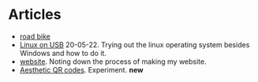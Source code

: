 # Articles
-  [road bike](roadbike)
- [Linux on USB](linux_on_usb) 20-05-22. Trying out the linux operating system besides Windows and how to do it.
- [website](website.md). Noting down the process of making my website. 
- [Aesthetic QR codes](aesthetic_qr). Experiment. **new**
